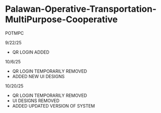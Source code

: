 # Palawan-Operative-Transportation-MultiPurpose-Cooperative
POTMPC

9/22/25
- QR LOGIN ADDED

10/6/25
- QR LOGIN TEMPORARILY REMOVED
- ADDED NEW UI DESIGNS

10/20/25
- QR LOGIN TEMPORARILY REMOVED
- UI DESIGNS REMOVED
- ADDED UPDATED VERSION OF SYSTEM